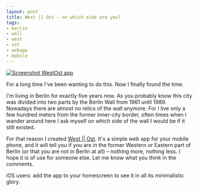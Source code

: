 ```yaml
---
layout: post
title: West || Ost – on which side are you?
tags:
- berlin
- wall
- west
- ost
- webapp
- mobile
---
```


<a href="http://westost.io/"><img src="http://media.pb.io.s3.amazonaws.com/posts/2011-11-27-westost.png" alt="Screenshot WestOst app" class="right" /></a>

For a long time I've been wanting to do this. Now I finally found the time.

I'm living in Berlin for exactly five years now. As you probably know this city was divided into two parts by the Berlin Wall from 1961 until 1989. Nowadays there are almost no relics of the wall anymore. For I live only a few hundred meters from the former inner-city border, often times when I wander around here I ask myself on which side of the wall I would be if it still existed.

For that reason I created [West || Ost](http://westost.io/). It's a simple web app for your mobile phone, and it will tell you if you are in the former Western or Eastern part of Berlin (or that you are not in Berlin at all) – nothing more, nothing less. I hope it is of use for someone else. Let me know what you think in the comments.

iOS users: add the app to your homescreen to see it in all its minimalistic glory.